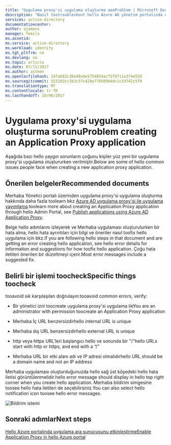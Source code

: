```yaml
---
title: "Uygulama proxy'si uygulama oluşturma aaaProblem | Microsoft Docs"
description: "Nasıl tootroubleshoot hello Azure AD yönetim portalında uygulama proxy'si uygulama oluşturmayı sorunları"
services: active-directory
documentationcenter: 
author: ajamess
manager: femila
ms.assetid: 
ms.service: active-directory
ms.workload: identity
ms.tgt_pltfrm: na
ms.devlang: na
ms.topic: article
ms.date: 07/11/2017
ms.author: asteen
ms.openlocfilehash: 24fab83c38a49a9e5754854acf2f9711e374e559
ms.sourcegitcommit: 523283cc1b3c37c428e77850964dc1c33742c5f0
ms.translationtype: MT
ms.contentlocale: tr-TR
ms.lasthandoff: 10/06/2017
---
```

# <a name="problem-creating-an-application-proxy-application"></a><span data-ttu-id="5a1a0-103">Uygulama proxy'si uygulama oluşturma sorunu</span><span class="sxs-lookup"><span data-stu-id="5a1a0-103">Problem creating an Application Proxy application</span></span> 

<span data-ttu-id="5a1a0-104">Aşağıda bazı hello yaygın sorunların çoğunu kişiler yüz yeni bir uygulama proxy'si uygulama oluştururken verilmiştir.</span><span class="sxs-lookup"><span data-stu-id="5a1a0-104">Below are some of hello common issues people face when creating a new application proxy application.</span></span>

## <a name="recommended-documents"></a><span data-ttu-id="5a1a0-105">Önerilen belgeler</span><span class="sxs-lookup"><span data-stu-id="5a1a0-105">Recommended documents</span></span> 

<span data-ttu-id="5a1a0-106">Merhaba Yönetici portalı üzerinden uygulama proxy'si uygulama oluşturma hakkında daha fazla toolearn bkz [Azure AD uygulama proxy'si ile uygulama yayımlama](https://docs.microsoft.com/azure/active-directory/application-proxy-publish-azure-portal).</span><span class="sxs-lookup"><span data-stu-id="5a1a0-106">toolearn more about creating an Application Proxy application through hello Admin Portal, see [Publish applications using Azure AD Application Proxy](https://docs.microsoft.com/azure/active-directory/application-proxy-publish-azure-portal).</span></span>

<span data-ttu-id="5a1a0-107">Belge hello adımlarını izleyerek ve Merhaba uygulaması oluşturulurken bir hata alma, hello hata ayrıntıları için bilgi ve öneriler nasıl toofix hello uygulama için bkz.</span><span class="sxs-lookup"><span data-stu-id="5a1a0-107">If you are following hello steps in that document and are getting an error creating hello application, see hello error details for information and suggestions for how toofix hello application.</span></span> <span data-ttu-id="5a1a0-108">Çoğu hata iletileri önerilen bir düzeltmeyi içerir.</span><span class="sxs-lookup"><span data-stu-id="5a1a0-108">Most error messages include a suggested fix.</span></span> 

## <a name="specific-things-toocheck"></a><span data-ttu-id="5a1a0-109">Belirli bir işlemi toocheck</span><span class="sxs-lookup"><span data-stu-id="5a1a0-109">Specific things toocheck</span></span>

<span data-ttu-id="5a1a0-110">tooavoid sık karşılaşılan doğrulayın:</span><span class="sxs-lookup"><span data-stu-id="5a1a0-110">tooavoid common errors, verify:</span></span>

-   <span data-ttu-id="5a1a0-111">Bir yönetici izni toocreate uygulama proxy'si uygulama ile</span><span class="sxs-lookup"><span data-stu-id="5a1a0-111">You are an administrator with permission toocreate an Application Proxy application</span></span>

-   <span data-ttu-id="5a1a0-112">Merhaba İç URL benzersizdir</span><span class="sxs-lookup"><span data-stu-id="5a1a0-112">hello internal URL is unique</span></span>

-   <span data-ttu-id="5a1a0-113">Merhaba dış URL benzersizdir</span><span class="sxs-lookup"><span data-stu-id="5a1a0-113">hello external URL is unique</span></span>

-   <span data-ttu-id="5a1a0-114">http veya https URL'leri başlangıcı hello ve sonunda bir "/"</span><span class="sxs-lookup"><span data-stu-id="5a1a0-114">hello URLs start with http or https, and end with a “/”</span></span>

-   <span data-ttu-id="5a1a0-115">Merhaba URL bir etki alanı adı ve IP adresi olmalıdır</span><span class="sxs-lookup"><span data-stu-id="5a1a0-115">hello URL should be a domain name and not an IP address</span></span>

<span data-ttu-id="5a1a0-116">Merhaba uygulaması oluşturduğunuzda hello sağ üst köşedeki hello hata iletisi görüntülenmelidir.</span><span class="sxs-lookup"><span data-stu-id="5a1a0-116">hello error message should display in hello top right corner when you create hello application.</span></span> <span data-ttu-id="5a1a0-117">Merhaba bildirim simgesine toosee hello hata iletileri de seçebilirsiniz.</span><span class="sxs-lookup"><span data-stu-id="5a1a0-117">You can also select hello notification icon toosee hello error messages.</span></span>

   ![Bildirim istemi](./media/application-proxy-config-problem/error-message.png)

## <a name="next-steps"></a><span data-ttu-id="5a1a0-119">Sonraki adımlar</span><span class="sxs-lookup"><span data-stu-id="5a1a0-119">Next steps</span></span>
[<span data-ttu-id="5a1a0-120">Hello Azure portalında uygulama ara sunucusunu etkinleştirme</span><span class="sxs-lookup"><span data-stu-id="5a1a0-120">Enable Application Proxy in hello Azure portal</span></span>](active-directory-application-proxy-enable.md)

